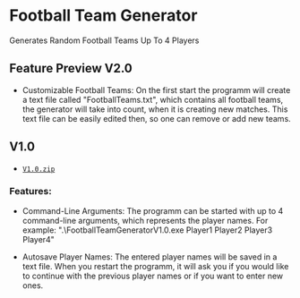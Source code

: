 # Football Team Generator
Generates Random Football Teams Up To 4 Players

## Feature Preview V2.0
- Customizable Football Teams:
On the first start the programm will create a text file called "FootballTeams.txt", which contains all football teams, the generator will take into count, when it is creating new matches. This text file can be easily edited then, so one can remove or add new teams.

## V1.0
 - [`V1.0.zip`][direct-dl]

[direct-dl]: https://github.com/vplotnikow/FootballTeamGenerator/blob/master/releases/V1.0.zip?raw=true

### Features:
- Command-Line Arguments:
The programm can be started with up to 4 command-line arguments, which represents the player names.
For example: ".\FootballTeamGeneratorV1.0.exe Player1 Player2 Player3 Player4"

- Autosave Player Names:
The entered player names will be saved in a text file. When you restart the programm, it will ask you if you would like to continue with the previous player names or if you want to enter new ones.
